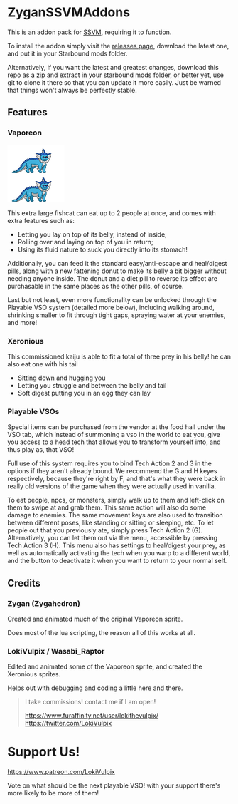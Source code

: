 # ZyganSSVMAddons

This is an addon pack for [SSVM](https://github.com/Sheights/StarboundSimpleVoreMod), requiring it to function.

To install the addon simply visit the [releases page](https://github.com/Zygahedron/ZyganSSVMAddons/releases), download the latest one, and put it in your Starbound mods folder.

Alternatively, if you want the latest and greatest changes, download this repo as a zip and extract in your starbound mods folder, or better yet, use git to clone it there so that you can update it more easily. Just be warned that things won't always be perfectly stable.

## Features

### Vaporeon

![](/vehicles/spov/vaporeon/vaporeon.png)

This extra large fishcat can eat up to 2 people at once, and comes with extra features such as:
- Letting you lay on top of its belly, instead of inside;
- Rolling over and laying on top of you in return;
- Using its fluid nature to suck you directly into its stomach!

Additionally, you can feed it the standard easy/anti-escape and heal/digest pills, along with a new fattening donut to make its belly a bit bigger without needing anyone inside. The donut and a diet pill to reverse its effect are purchasable in the same places as the other pills, of course.

Last but not least, even more functionality can be unlocked through the Playable VSO system (detailed more below), including walking around, shrinking smaller to fit through tight gaps, spraying water at your enemies, and more!

### Xeronious

This commissioned kaiju is able to fit a total of three prey in his belly! he can also eat one with his tail
- Sitting down and hugging you
- Letting you struggle and between the belly and tail
- Soft digest putting you in an egg they can lay

### Playable VSOs

Special items can be purchased from the vendor at the food hall under the VSO tab, which instead of summoning a vso in the world to eat you, give you access to a head tech that allows you to transform yourself into, and thus play as, that VSO!

Full use of this system requires you to bind Tech Action 2 and 3 in the options if they aren't already bound. We recommend the G and H keyes respectively, because they're right by F, and that's what they were back in really old versions of the game when they were actually used in vanilla.

To eat people, npcs, or monsters, simply walk up to them and left-click on them to swipe at and grab them. This same action will also do some damage to enemies.
The same movement keys are also used to transition between different poses, like standing or sitting or sleeping, etc.
To let people out that you previously ate, simply press Tech Action 2 (G). Alternatively, you can let them out via the menu, accessible by pressing Tech Action 3 (H). This menu also has settings to heal/digest your prey, as well as automatically activating the tech when you warp to a different world, and the button to deactivate it when you want to return to your normal self.

## Credits

### Zygan (Zygahedron)

Created and animated much of the original Vaporeon sprite.

Does most of the lua scripting, the reason all of this works at all.

### LokiVulpix / Wasabi_Raptor

Edited and animated some of the Vaporeon sprite, and created the Xeronious sprites.

Helps out with debugging and coding a little here and there.

> I take commissions! contact me if I am open!
>
> https://www.furaffinity.net/user/lokithevulpix/
> https://twitter.com/LokiVulpix

# Support Us!

https://www.patreon.com/LokiVulpix

Vote on what should be the next playable VSO! with your support there's more likely to be more of them!
